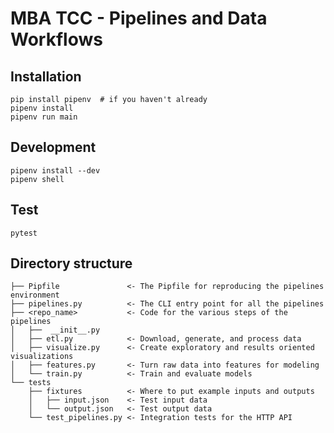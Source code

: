 # MBA TCC - Pipelines and Data Workflows

## Installation

    pip install pipenv  # if you haven't already
    pipenv install
    pipenv run main

## Development

    pipenv install --dev
    pipenv shell

## Test

    pytest

## Directory structure

    ├── Pipfile               <- The Pipfile for reproducing the pipelines environment
    ├── pipelines.py          <- The CLI entry point for all the pipelines
    ├── <repo_name>           <- Code for the various steps of the pipelines
    │   ├──  __init__.py
    │   ├── etl.py            <- Download, generate, and process data
    │   ├── visualize.py      <- Create exploratory and results oriented visualizations
    │   ├── features.py       <- Turn raw data into features for modeling
    │   └── train.py          <- Train and evaluate models
    └── tests
        ├── fixtures          <- Where to put example inputs and outputs
        │   ├── input.json    <- Test input data
        │   └── output.json   <- Test output data
        └── test_pipelines.py <- Integration tests for the HTTP API
